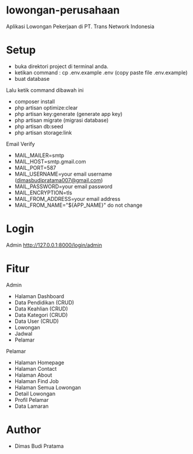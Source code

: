 # lowongan-perusahaan
Aplikasi Lowongan Pekerjaan di PT. Trans Network Indonesia

# Setup
- buka direktori project di terminal anda.
- ketikan command : cp .env.example .env (copy paste file .env.example)
- buat database

Lalu ketik command dibawah ini
- composer install
- php artisan optimize:clear
- php artisan key:generate (generate app key)
- php artisan migrate (migrasi database)
- php artisan db:seed
- php artisan storage:link


Email Verify
- MAIL_MAILER=smtp
- MAIL_HOST=smtp.gmail.com
- MAIL_PORT=587
- MAIL_USERNAME=your email username (dimasbudipratama007@gmail.com)
- MAIL_PASSWORD=your email password
- MAIL_ENCRYPTION=tls
- MAIL_FROM_ADDRESS=your email address
- MAIL_FROM_NAME="${APP_NAME}" do not change

# Login
Admin
http://127.0.0.1:8000/login/admin


# Fitur
Admin
- Halaman Dashboard
- Data Pendidikan (CRUD)
- Data Keahlian (CRUD)
- Data Kategori (CRUD)
- Data User (CRUD)
- Lowongan
- Jadwal
- Pelamar

Pelamar
- Halaman Homepage
- Halaman Contact
- Halaman About
- Halaman Find Job
- Halaman Semua Lowongan
- Detail Lowongan
- Profil Pelamar
- Data Lamaran

# Author
- Dimas Budi Pratama
